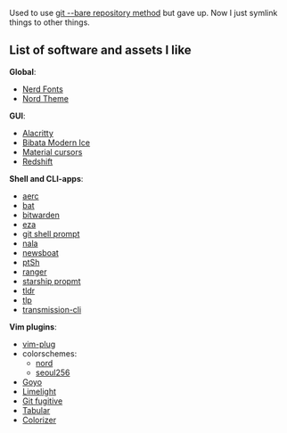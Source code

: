 Used to use [git --bare repository method](https://www.atlassian.com/git/tutorials/dotfiles) but gave up.
Now I just symlink things to other things.

## List of software and assets I like

**Global**:
- [Nerd Fonts](https://www.nerdfonts.com/font-downloads)
- [Nord Theme](https://www.nordtheme.com/ports)

**GUI**:
- [Alacritty](https://github.com/alacritty/alacritty)
- [Bibata Modern Ice](https://github.com/ful1e5/Bibata_Cursor)
- [Material cursors](https://github.com/varlesh/material-cursors)
- [Redshift](http://jonls.dk/redshift/)

**Shell and CLI-apps**:
- [aerc](https://aerc-mail.org/)
- [bat](https://github.com/sharkdp/bat)
- [bitwarden](https://bitwarden.com/help/article/cli/)
- [eza](https://eza.rocks/)
- [git shell prompt](https://github.com/git/git/blob/master/contrib/completion/git-prompt.sh)
- [nala](https://github.com/volitank/nala)
- [newsboat](https://newsboat.org/)
- [ptSh](https://github.com/jszczerbinsky/ptSh)
- [ranger](https://github.com/ranger/ranger)
- [starship propmt](https://starship.rs/)
- [tldr](https://github.com/tldr-pages/tldr)
- [tlp](https://linrunner.de/tlp/index.html)
- [transmission-cli](https://transmissionbt.com/)

**Vim plugins**:
- [vim-plug](https://github.com/junegunn/vim-plug)
- colorschemes:
    - [nord](https://github.com/arcticicestudio/nord-vim)
    - [seoul256](https://github.com/junegunn/seoul256.vim)
- [Goyo](https://github.com/junegunn/goyo.vim)
- [Limelight](https://github.com/junegunn/limelight.vim)
- [Git fugitive](https://github.com/tpope/vim-fugitive)
- [Tabular](https://github.com/godlygeek/tabular)
- [Colorizer](https://github.com/chrisbra/Colorizer)

